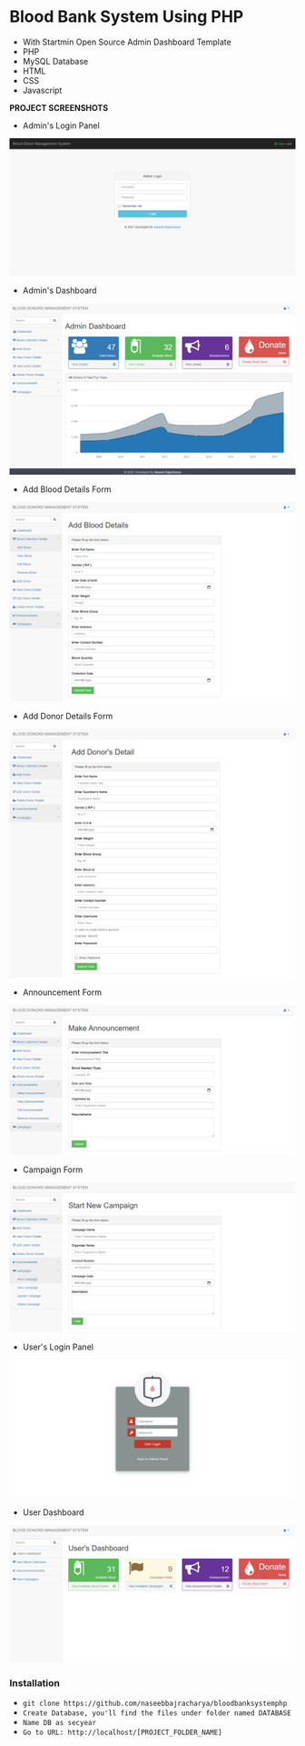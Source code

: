 # Blood Bank System Using PHP
- With Startmin Open Source Admin Dashboard Template
- PHP
- MySQL Database
- HTML
- CSS
- Javascript


**PROJECT SCREENSHOTS**

- Admin's Login Panel

![](sc01.png)

- Admin's Dashboard

![](sc2.png)

- Add Blood Details Form

![](sc6.png)

- Add Donor Details Form

![](sc03.png)

- Announcement Form

![](sc4.png)

- Campaign Form

![](sc5.png)

- User's Login Panel

![](sc7.png)

- User Dashboard

![](sc8.png)


### Installation

- `git clone https://github.com/naseebbajracharya/bloodbanksystemphp`
- `Create Database, you'll find the files under folder named DATABASE`
- `Name DB as secyear`
- `Go to URL: http://localhost/[PROJECT_FOLDER_NAME]`